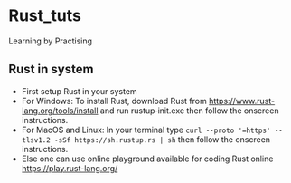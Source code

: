 # Rust_tuts
Learning by Practising


## Rust in system
* First setup Rust in your system
* For Windows: To install Rust, download Rust from https://www.rust-lang.org/tools/install and run rustup‑init.exe then follow the onscreen instructions.
* For MacOS and Linux: In your terminal type `curl --proto '=https' --tlsv1.2 -sSf https://sh.rustup.rs | sh` then follow the onscreen instructions.
* Else one can use online playground available for coding Rust online https://play.rust-lang.org/
